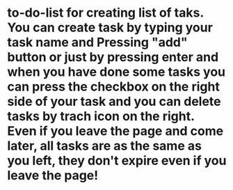# to-do-list for creating list of taks. You can create task by typing your task name and Pressing "add" button or just by pressing enter and when you have done some tasks you can press the checkbox on the right side of your task and you can delete tasks by trach icon on the right. Even if you leave the page and come later, all tasks are as the same as you left, they don't expire even if you leave the page!
